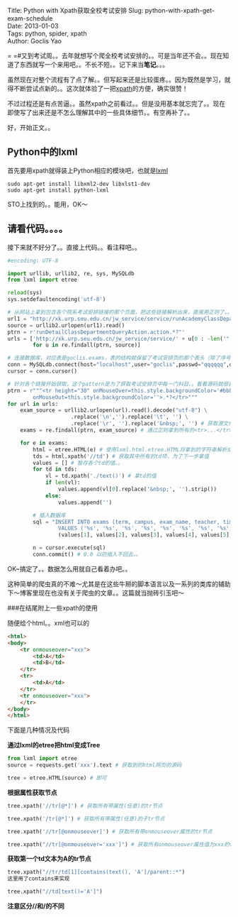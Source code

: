 Title: Python with Xpath获取全校考试安排
Slug: python-with-xpath-get-exam-schedule  
Date: 2013-01-03  
Tags: python, spider, xpath  
Author: Goclis Yao  

= =#又到考试周。。去年就想写个爬全校考试安排的。。可是当年还不会。。现在知道了东西就写一个来用吧。。不长不短。。记下来当**笔记**。。。  

虽然现在对整个流程有了点了解。。但写起来还是比较蛋疼。。因为既然是学习，就得不断尝试点新的。。这次就体验了一把[xpath][1]的方便，确实很赞！  

不过过程还是有点苦逼。。虽然xpath之前看过。。但是没用基本就忘完了。。现在即使写了出来还是不怎么理解其中的一些具体细节。。有空再补了。。  

好，开始正文。。  

## Python中的lxml
首先要用xpath就得装上Python相应的模块吧，也就是[lxml][2]
```
sudo apt-get install libxml2-dev libxlst1-dev
sudo apt-get install python-lxml
```
STO上找到的。。能用，OK～

## 请看代码。。。。
接下来就不好分了。。直接上代码。。看注释吧。。
```python
#encoding: UTF-8 

import urllib, urllib2, re, sys, MySQLdb
from lxml import etree

reload(sys)
sys.setdefaultencoding('utf-8')

# 从网站上拿到包含各个院系考试安排链接的那个页面，把这些链接解析出来，直接用正则了。。
url1 = "http://xk.urp.seu.edu.cn/jw_service/service/runAcademyClassDepartmentQueryAction.action"
source = urllib2.urlopen(url1).read()
ptrn = r'runDetailClassDepartmentQueryAction.action.*?"'
urls = ['http://xk.urp.seu.edu.cn/jw_service/service/' + u[0 : -len('"')] \
		for u in re.findall(ptrn, source)]

# 连接数据库，对应表是goclis.exams，表的结构就保留了考试安排页的那个表头（除了序号改成ID以外）
conn = MySQLdb.connect(host="localhost",user="goclis",passwd="qqqqqq",db="goclis",charset="utf8")  
cursor = conn.cursor() 

# 针对各个链接开始获取，这个pattern是为了获取考试安排页中每一门科目。。看看源码就很容易发现。。
ptrn = r"""<tr height="30" onMouseOver=this.style.backgroundColor='#bbbbbb' 
		onMouseOut=this.style.backgroundColor=''>.*?</tr>"""
for url in urls:
	exam_source = urllib2.urlopen(url).read().decode("utf-8") \
					.replace('\n','').replace('\t', '') \
					.replace('\r', '').replace('&nbsp;', '') # 获取源文件并处理格式
	exams = re.findall(ptrn, exam_source) # 通过正则拿到所有的<tr>...</tr>，也就是一门门的考试

	for e in exams:
		html = etree.HTML(e) # 使用lxml.html.etree.HTML将拿到的字符串解析成XML树
		tds = html.xpath('//td') # 获取其中所有的td项，为了下一步拿值
		values = [] # 暂存各个td的值。。
		for td in tds:
			vl = td.xpath('./text()') # 拿td的值
			if len(vl):
				values.append(vl[0].replace('&nbsp;', '').strip())
			else:
				values.append('')

		# 插入数据库
		sql = "INSERT INTO exams (term, campus, exam_name, teacher, time, location, duration, note) \
				VALUES ('%s', '%s', '%s', '%s', '%s', '%s', '%s', '%s')" % \
				(values[1], values[2], values[3], values[4], values[5], values[6], values[7], values[8])

		n = cursor.execute(sql)
		conn.commit() # 0.0 以防插入不回去。。


```

OK~搞定了。。数据怎么用就自己看着办吧。。  

这种简单的爬虫真的不难～尤其是在这些牛掰的脚本语言以及一系列的类库的辅助下～博客里现在也没有关于爬虫的文章。。这篇就当抛砖引玉吧～


###在结尾附上一些xpath的使用

随便给个html。。xml也可以的
```html
<html>
<body>
	<tr onmouseover="xxx">
    	<td>A</td>
        <td>B</td>
	</tr>
    <tr>
    	<td>A</td>
    </tr>
    <tr onmouseover="xxx">
    </tr>
</body>
</html>
```
下面是几种情况及代码  

__通过lxml的etree把html变成Tree__  
```python
from lxml import etree
source = requests.get('xxx').text # 获取到的html网页的源码

tree = etree.HTML(source) # 即可
```

__根据属性获取节点__
```python
tree.xpath('//tr[@*]') # 获取所有带属性(任意)的tr节点

tree.xpath('/tr[@*]') # 获取所有带属性(任意)的子tr节点

tree.xpath('//tr[@onmouseover]') # 获取所有带onmouseover属性的tr节点

tree.xpath("//tr[@onmouseover='xxx']") # 获取所有onmouseover属性值为xxx的tr节点
```

__获取第一个td文本为A的tr节点__
```python
tree.xpath("//tr/td[1][contains(text(), 'A']/parent::*")
这里用了contains来实现

tree.xpath("//td[text()='A']")
```

__注意区分//和/的不同__


[1]:http://www.w3schools.com/xpath/
[2]:http://lxml.de/parsing.html